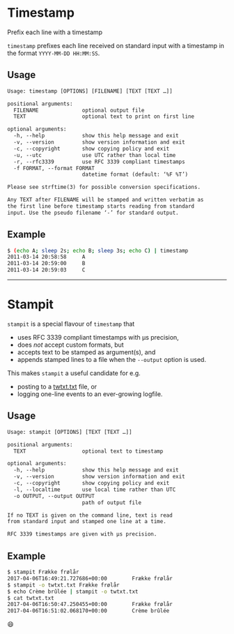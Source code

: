 # Timestamp

Prefix each line with a timestamp

`timestamp` prefixes each line received on standard input with a
timestamp in the format `YYYY-MM-DD HH:MM:SS`.

## Usage

```txt
Usage: timestamp [OPTIONS] [FILENAME] [TEXT [TEXT …]]

positional arguments:
  FILENAME              optional output file
  TEXT                  optional text to print on first line

optional arguments:
  -h, --help            show this help message and exit
  -v, --version         show version information and exit
  -c, --copyright       show copying policy and exit
  -u, --utc             use UTC rather than local time
  -r, --rfc3339         use RFC 3339 compliant timestamps
  -f FORMAT, --format FORMAT
                        datetime format (default: ‘%F %T’)

Please see strftime(3) for possible conversion specifications.

Any TEXT after FILENAME will be stamped and written verbatim as
the first line before timestamp starts reading from standard
input. Use the pseudo filename ‘-’ for standard output.
```

## Example

```sh
$ (echo A; sleep 2s; echo B; sleep 3s; echo C) | timestamp
2011-03-14 20:58:58     A
2011-03-14 20:59:00     B
2011-03-14 20:59:03     C
```

----

# Stampit

`stampit` is a special flavour of `timestamp` that

* uses RFC 3339 compliant timestamps with µs precision,
* does _not_ accept custom formats, but
* accepts text to be stamped as argument(s), and
* appends stamped lines to a file when the `--output` option is used.

This makes `stampit` a useful candidate for e.g.

* posting to a [twtxt.txt](https://github.com/buckket/twtxt) file, or
* logging one-line events to an ever-growing logfile.

## Usage

```txt
Usage: stampit [OPTIONS] [TEXT [TEXT …]]

positional arguments:
  TEXT                  optional text to timestamp

optional arguments:
  -h, --help            show this help message and exit
  -v, --version         show version information and exit
  -c, --copyright       show copying policy and exit
  -l, --localtime       use local time rather than UTC
  -o OUTPUT, --output OUTPUT
                        path of output file

If no TEXT is given on the command line, text is read
from standard input and stamped one line at a time.

RFC 3339 timestamps are given with µs precision.
```

## Example

```sh
$ stampit Frække frølår
2017-04-06T16:49:21.727686+00:00        Frække frølår
$ stampit -o twtxt.txt Frække frølår
$ echo Crème brûlée | stampit -o twtxt.txt
$ cat twtxt.txt
2017-04-06T16:50:47.250455+00:00        Frække frølår
2017-04-06T16:51:02.068170+00:00        Crème brûlée
```

:smile:

